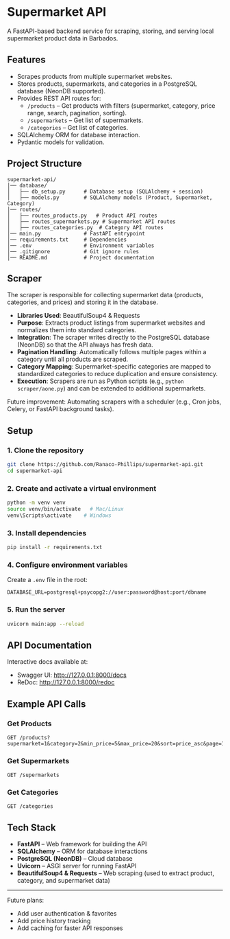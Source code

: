 # Supermarket API

A FastAPI-based backend service for scraping, storing, and serving local supermarket product data in Barbados.

## Features
- Scrapes products from multiple supermarket websites.
- Stores products, supermarkets, and categories in a PostgreSQL database (NeonDB supported).
- Provides REST API routes for:
  - `/products` – Get products with filters (supermarket, category, price range, search, pagination, sorting).
  - `/supermarkets` – Get list of supermarkets.
  - `/categories` – Get list of categories.
- SQLAlchemy ORM for database interaction.
- Pydantic models for validation.

## Project Structure
```
supermarket-api/
│── database/
│   ├── db_setup.py      # Database setup (SQLAlchemy + session)
│   ├── models.py        # SQLAlchemy models (Product, Supermarket, Category)
│── routes/
│   ├── routes_products.py   # Product API routes
│   ├── routes_supermarkets.py # Supermarket API routes
│   ├── routes_categories.py  # Category API routes
│── main.py              # FastAPI entrypoint
│── requirements.txt     # Dependencies
│── .env                 # Environment variables
│── .gitignore           # Git ignore rules
│── README.md            # Project documentation
```

## Scraper

The scraper is responsible for collecting supermarket data (products, categories, and prices) and storing it in the database.

- **Libraries Used**: BeautifulSoup4 & Requests
- **Purpose**: Extracts product listings from supermarket websites and normalizes them into standard categories.
- **Integration**: The scraper writes directly to the PostgreSQL database (NeonDB) so that the API always has fresh data.
- **Pagination Handling**: Automatically follows multiple pages within a category until all products are scraped.
- **Category Mapping**: Supermarket-specific categories are mapped to standardized categories to reduce duplication and ensure consistency.
- **Execution**: Scrapers are run as Python scripts (e.g., `python scraper/aone.py`) and can be extended to additional supermarkets.

Future improvement: Automating scrapers with a scheduler (e.g., Cron jobs, Celery, or FastAPI background tasks).


## Setup

### 1. Clone the repository
```bash
git clone https://github.com/Ranaco-Phillips/supermarket-api.git
cd supermarket-api
```

### 2. Create and activate a virtual environment
```bash
python -m venv venv
source venv/bin/activate   # Mac/Linux
venv\Scripts\activate    # Windows
```

### 3. Install dependencies
```bash
pip install -r requirements.txt
```

### 4. Configure environment variables
Create a `.env` file in the root:
```
DATABASE_URL=postgresql+psycopg2://user:password@host:port/dbname
```

### 5. Run the server
```bash
uvicorn main:app --reload
```

## API Documentation
Interactive docs available at:
- Swagger UI: http://127.0.0.1:8000/docs
- ReDoc: http://127.0.0.1:8000/redoc


## Example API Calls

### Get Products
```
GET /products?supermarket=1&category=2&min_price=5&max_price=20&sort=price_asc&page=1&per_page=10
```

### Get Supermarkets
```
GET /supermarkets
```

### Get Categories
```
GET /categories
```

## Tech Stack
- **FastAPI** – Web framework for building the API
- **SQLAlchemy** – ORM for database interactions
- **PostgreSQL (NeonDB)** – Cloud database
- **Uvicorn** – ASGI server for running FastAPI
- **BeautifulSoup4 & Requests** – Web scraping (used to extract product, category, and supermarket data)

---
Future plans:
- Add user authentication & favorites
- Add price history tracking
- Add caching for faster API responses
